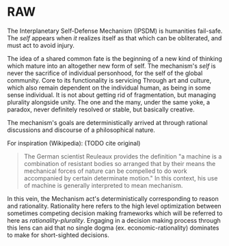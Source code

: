 



























# RAW
The Interplanetary Self-Defense Mechanism (IPSDM) is humanities fail-safe.  The
_self_ appears when _it_ realizes itself as that which can be obliterated, and
must act to avoid injury. 

The idea of a shared common fate is the beginning of a new kind of thinking
which mature into an altogether new form of self. The mechanism's _self_ is
never the sacrifice of individual personhood, for the self of the global
community. Core to its functionality is servicing Through art and culture,
which also remain dependent on the individual human, as being in some sense
individual. It is not about getting rid of fragmentation, but managing
plurality alongside unity. The one and the many, under the same yoke, a
paradox, never definitely resolved or stable, but basically creative. 

The mechanism's goals are deterministically arrived at through rational
discussions and discourse of a philosophical nature. 

For inspiration (Wikipedia): (TODO cite original) 

 > The German scientist Reuleaux provides the definition "a machine is a
combination of resistant bodies so arranged that by their means the mechanical
forces of nature can be compelled to do work accompanied by certain determinate
motion." In this context, his use of machine is generally interpreted to
mean mechanism.

In this vein, the Mechanism act's deterministically corresponding to reason and
rationality. Rationality here refers to the high level optimization between
sometimes competing decision making frameworks which will be referred to here
as _rationality-plurality_. Engaging in a decision making process through this
lens can aid that no single dogma (ex. economic-rationality) dominates to
make for short-sighted decisions. 
